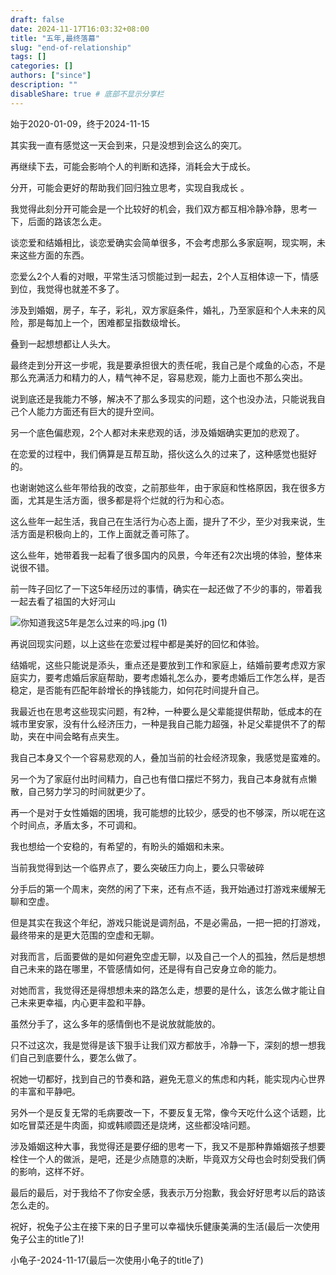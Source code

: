 ```yaml
---
draft: false
date: 2024-11-17T16:03:32+08:00
title: "五年,最终落幕"
slug: "end-of-relationship" 
tags: []
categories: []
authors: ["since"]
description: ""
disableShare: true # 底部不显示分享栏
---
```


始于2020-01-09，终于2024-11-15



其实我一直有感觉这一天会到来，只是没想到会这么的突兀。



再继续下去，可能会影响个人的判断和选择，消耗会大于成长。



分开，可能会更好的帮助我们回归独立思考，实现自我成长 。



我觉得此刻分开可能会是一个比较好的机会，我们双方都互相冷静冷静，思考一下，后面的路该怎么走。



谈恋爱和结婚相比，谈恋爱确实会简单很多，不会考虑那么多家庭啊，现实啊，未来这些方面的东西。



恋爱么2个人看的对眼，平常生活习惯能过到一起去，2个人互相体谅一下，情感到位，我觉得也就差不多了。



涉及到婚姻，房子，车子，彩礼，双方家庭条件，婚礼，乃至家庭和个人未来的风险，那是每加上一个，困难都呈指数级增长。

叠到一起想想都让人头大。



最终走到分开这一步呢，我是要承担很大的责任呢，我自己是个咸鱼的心态，不是那么充满活力和精力的人，精气神不足，容易悲观，能力上面也不那么突出。



说到底还是我能力不够，解决不了那么多现实的问题，这个也没办法，只能说我自己个人能力方面还有巨大的提升空间。



另一个底色偏悲观，2个人都对未来悲观的话，涉及婚姻确实更加的悲观了。



在恋爱的过程中，我们俩算是互帮互助，搭伙这么久的过来了，这种感觉也挺好的。



也谢谢她这么些年带给我的改变，之前那些年，由于家庭和性格原因，我在很多方面，尤其是生活方面，很多都是将个烂就的行为和心态。



这么些年一起生活，我自己在生活行为心态上面，提升了不少，至少对我来说，生活方面是积极向上的，工作上面就乏善可陈了。



这么些年，她带着我一起看了很多国内的风景，今年还有2次出境的体验，整体来说很不错。



前一阵子回忆了一下这5年经历过的事情，确实在一起还做了不少的事的，带着我一起去看了祖国的大好河山

![你知道我这5年是怎么过来的吗.jpg (1)](https://cdn.jsdelivr.net/gh/thend03/mdPic/picGo/202411171621680.png)



再说回现实问题，以上这些在恋爱过程中都是美好的回忆和体验。



结婚呢，这些只能说是添头，重点还是要放到工作和家庭上，结婚前要考虑双方家庭实力，要考虑婚后家庭帮助，要考虑婚礼怎么办，要考虑婚后工作怎么样，是否稳定，是否能有匹配年龄增长的挣钱能力，如何花时间提升自己。



我最近也在思考这些现实问题，有2种，一种要么是父辈能提供帮助，低成本的在城市里安家，没有什么经济压力，一种是我自己能力超强，补足父辈提供不了的帮助，夹在中间会略有点夹生。



我自己本身又个一个容易悲观的人，叠加当前的社会经济现象，我感觉是蛮难的。



另一个为了家庭付出时间精力，自己也有借口摆烂不努力，我自己本身就有点懒散，自己努力学习的时间就更少了。



再一个是对于女性婚姻的困境，我可能想的比较少，感受的也不够深，所以呢在这个时间点，矛盾太多，不可调和。



我也想给一个安稳的，有希望的，有盼头的婚姻和未来。



当前我觉得到达一个临界点了，要么突破压力向上，要么只零破碎



分手后的第一个周末，突然的闲了下来，还有点不适，我开始通过打游戏来缓解无聊和空虚。



但是其实在我这个年纪，游戏只能说是调剂品，不是必需品，一把一把的打游戏，最终带来的是更大范围的空虚和无聊。



对我而言，后面要做的是如何避免空虚无聊，以及自己一个人的孤独，然后是想想自己未来的路在哪里，不管感情如何，还是得有自己安身立命的能力。



对她而言，我觉得还是得想想未来的路怎么走，想要的是什么，该怎么做才能让自己未来更幸福，内心更丰盈和平静。



虽然分手了，这么多年的感情倒也不是说放就能放的。



只不过这次，我是觉得是该下狠手让我们双方都放手，冷静一下，深刻的想一想我们自己到底要什么，要怎么做了。



祝她一切都好，找到自己的节奏和路，避免无意义的焦虑和内耗，能实现内心世界的丰富和平静吧。



另外一个是反复无常的毛病要改一下，不要反复无常，像今天吃什么这个话题，比如吃冒菜还是牛肉面，抑或韩顺圆还是烧烤，这些都没啥问题。



涉及婚姻这种大事，我觉得还是要仔细的思考一下，我又不是那种靠婚姻孩子想要栓住一个人的做派，是吧，还是少点随意的决断，毕竟双方父母也会时刻受我们俩的影响，这样不好。



最后的最后，对于我给不了你安全感，我表示万分抱歉，我会好好思考以后的路该怎么走的。



祝好，祝兔子公主在接下来的日子里可以幸福快乐健康美满的生活(最后一次使用兔子公主的title了)!

小龟子-2024-11-17(最后一次使用小龟子的title了)











